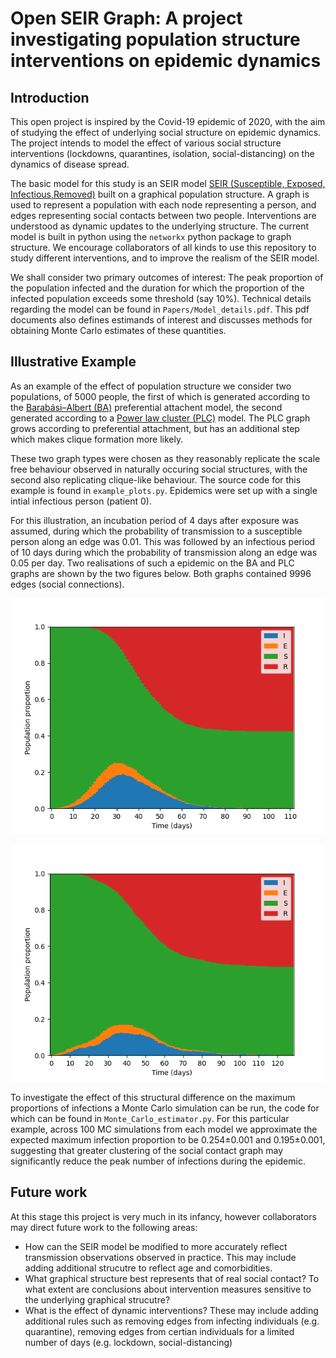 # Open SEIR Graph: A project investigating population structure interventions on epidemic dynamics


## Introduction

This open project is inspired by the Covid-19 epidemic of 2020, with the aim of studying the
effect of underlying social structure on epidemic dynamics. The project intends to model
the effect of various social structure interventions (lockdowns, quarantines, isolation, social-distancing)
on the dynamics of disease spread. 

The basic model for this study is an SEIR model [SEIR (Susceptible, Exposed, Infectious,Removed)](https://en.wikipedia.org/wiki/Compartmental_models_in_epidemiology#Elaborations_on_the_basic_SIR_model) 
built on a graphical population structure. A graph is used to represent a population with each
node representing a person, and edges representing social contacts between two people.
Interventions are understood as dynamic updates to the underlying structure.
The current model is built in python using the `networkx` python package to graph structure.
We encourage collaborators of all kinds to use this repository to study different interventions,
and to improve the realism of the SEIR model.

We shall consider two primary outcomes of interest: The peak proportion of the population infected and the duration for which the proportion
of the infected population exceeds some threshold (say 10%). Technical details regarding the model can be found in `Papers/Model_details.pdf`. This pdf
documents also defines estimands of interest and discusses methods for obtaining
Monte Carlo estimates of these quantities. 




## Illustrative Example

As an example of the effect of population structure we consider two populations, of 5000
people, the first of which is generated according to the [Barabási–Albert (BA)](https://en.wikipedia.org/wiki/Barab%C3%A1si%E2%80%93Albert_model)
preferential attachent model, the second generated according to a [Power law cluster (PLC)](https://journals.aps.org/pre/abstract/10.1103/PhysRevE.65.026107)
model. The PLC graph grows according to preferential attachment, but has an additional 
step which makes clique formation more likely.

These two graph types were chosen as they reasonably replicate the scale free behaviour observed in naturally occuring
social structures, with the second also replicating clique-like behaviour. The source code for this example is found in 
`example_plots.py`. Epidemics were set up with a single intial infectious person (patient 0).

For this illustration, an incubation period of 4 days after exposure was assumed, during which the probability of transmission to a susceptible person along an edge
was 0.01. This was followed by an infectious period of 10 days during which the probability of transmission along an edge
was 0.05 per day. Two realisations of such a epidemic on the BA and PLC graphs are shown by the two figures below.
Both graphs contained 9996 edges (social connections).

![An example epidemic on a BA population](plots/BA_example.png)

![An example epidemic on a PLC population](plots/Power_cluster_example.png)

To investigate the effect of this structural difference on the maximum proportions of infections
a Monte Carlo simulation can be run, the code for which can be found in `Monte_Carlo_estimator.py`.
For this particular example, across 100 MC simulations from each model we approximate the expected 
maximum infection proportion to be 0.254±0.001 and 0.195±0.001, suggesting that greater clustering of
the social contact graph may significantly reduce the peak number of infections during the epidemic.

## Future work

At this stage this project is very much in its infancy, however collaborators may 
direct future work to the following areas:
* How can the SEIR model be modified to more accurately reflect transmission observations
observed in practice. This may include adding additional strucutre to reflect age and comorbidities.
* What graphical structure best represents that of real social contact? To what extent
are conclusions about intervention measures sensitive to the underlying graphical strucutre?
* What is the effect of dynamic interventions? These may include adding additional rules
such as removing edges from infecting individuals (e.g. quarantine), removing edges from certian 
individuals for a limited number of days (e.g. lockdown, social-distancing)


